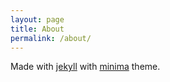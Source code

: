 ```yaml
---
layout: page
title: About
permalink: /about/
---
```



<!-- <ul>
  {% for post in site.posts %}
    <li>
      <a href="{{ post.url }}">{{ post.title }}</a>
    </li>
  {% endfor %}
</ul> -->

Made with [jekyll][jekyll-organization] with [minima](https://github.com/jekyll/minima) theme.







[jekyll-organization]: https://github.com/jekyll

